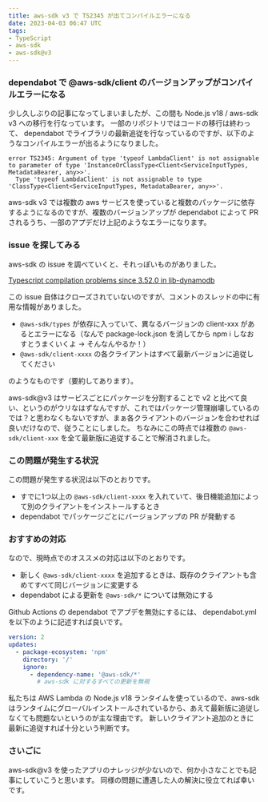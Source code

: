 ```yaml
---
title: aws-sdk v3 で TS2345 が出てコンパイルエラーになる
date: 2023-04-03 06:47 UTC
tags: 
- TypeScript
- aws-sdk
- aws-sdk@v3
---
```


### dependabot で @aws-sdk/client のバージョンアップがコンパイルエラーになる

少し久しぶりの記事になってしまいましたが、この間も Node.js v18 / aws-sdk v3 への移行を行なっています。
一部のリポジトリではコードの移行は終わって、 dependabot でライブラリの最新追従を行なっているのですが、以下のようなコンパイルエラーが出るようになりました。

```
error TS2345: Argument of type 'typeof LambdaClient' is not assignable to parameter of type 'InstanceOrClassType<Client<ServiceInputTypes, MetadataBearer, any>>'.
  Type 'typeof LambdaClient' is not assignable to type 'ClassType<Client<ServiceInputTypes, MetadataBearer, any>>'.
```

aws-sdk v3 では複数の aws サービスを使っていると複数のパッケージに依存するようになるのですが、複数のバージョンアップが dependabot によって PR されるうち、一部のアプデだけ上記のようなエラーになります。

### issue を探してみる

aws-sdk の issue を調べていくと、それっぽいものがありました。

[Typescript compilation problems since 3.52.0 in lib-dynamodb](https://github.com/aws/aws-sdk-js-v3/issues/3390)

この issue 自体はクローズされていないのですが、コメントのスレッドの中に有用な情報がありました。

- `@aws-sdk/types` が依存に入っていて、異なるバージョンの client-xxx があるとエラーになる（なんで package-lock.json を消してから npm i しなおすとうまくいくよ -> そんなんやるか！）
- `@aws-sdk/client-xxxx` の各クライアントはすべて最新バージョンに追従してください

のようなものです（要約してあります）。

aws-sdk@v3 はサービスごとにパッケージを分割することで v2 と比べて良い、というのがウリなはずなんですが、これではパッケージ管理崩壊しているのでは？と思わなくもないですが、まぁ各クライアントのバージョンを合わせれば良いだけなので、従うことにしました。
ちなみにこの時点では複数の `@aws-sdk/client-xxx` を全て最新版に追従することで解消されました。

### この問題が発生する状況

この問題が発生する状況は以下のとおりです。

- すでに1つ以上の `@aws-sdk/client-xxxx` を入れていて、後日機能追加によって別のクライアントをインストールするとき
- dependabot でパッケージごとにバージョンアップの PR が発動する

### おすすめの対応

なので、現時点でのオススメの対応は以下のとおりです。

- 新しく `@aws-sdk/client-xxxx` を追加するときは、既存のクライアントも含めてすべて同じバージョンに変更する
- dependabot による更新を `@aws-sdk/*` については無効にする

Github Actions の dependabot でアプデを無効にするには、 dependabot.yml を以下のように記述すれば良いです。

```yaml
version: 2
updates:
  - package-ecosystem: 'npm'
    directory: '/'
    ignore:
      - dependency-name: '@aws-sdk/*'
        # aws-sdk に対するすべての更新を無視
```

私たちは AWS Lambda の Node.js v18 ランタイムを使っているので、aws-sdk はランタイムにグローバルインストールされているから、あえて最新版に追従しなくても問題ないというのが主な理由です。
新しいクライアント追加のときに最新に追従すれば十分という判断です。

### さいごに

aws-sdk@v3 を使ったアプリのナレッジが少ないので、何か小さなことでも記事にしていこうと思います。
同様の問題に遭遇した人の解決に役立てれば幸いです。

